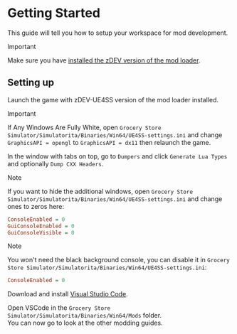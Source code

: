 # Getting Started
This guide will tell you how to setup your workspace for mod development.
> [!IMPORTANT]
> Make sure you have [installed the zDEV version of the mod loader](../beginners-guide/installing-mods.md).
## Setting up
Launch the game with zDEV-UE4SS version of the mod loader installed.  

> [!IMPORTANT]
> If Any Windows Are Fully White, open `Grocery Store Simulator/Simulatorita/Binaries/Win64/UE4SS-settings.ini` and change `GraphicsAPI = opengl` to `GraphicsAPI = dx11` then relaunch the game.

In the window with tabs on top, go to `Dumpers` and click `Generate Lua Types` and optionally `Dump CXX Headers`.  

> [!NOTE]
> If you want to hide the additional windows, open `Grocery Store Simulator/Simulatorita/Binaries/Win64/UE4SS-settings.ini` and change ones to zeros here:
> ```ini
> ConsoleEnabled = 0
> GuiConsoleEnabled = 0 
> GuiConsoleVisible = 0 
> ```

> [!NOTE]
> You won't need the black background console, you can disable it in `Grocery Store Simulator/Simulatorita/Binaries/Win64/UE4SS-settings.ini`:
> ```ini
> ConsoleEnabled = 0
> ```


Download and install [Visual Studio Code](https://code.visualstudio.com/). 
 
Open VSCode in the `Grocery Store Simulator/Simulatorita/Binaries/Win64/Mods` folder.  
You can now go to look at the other modding guides.
